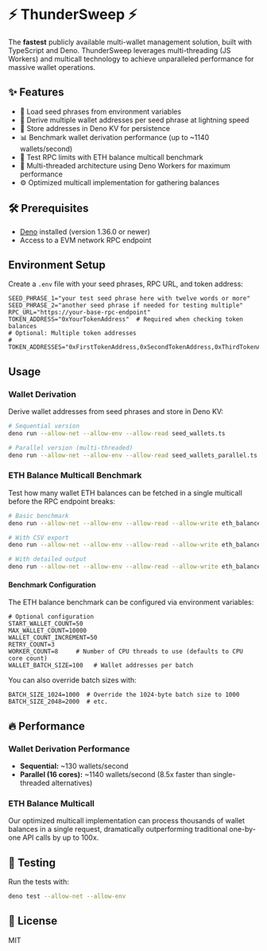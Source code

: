 # ⚡ ThunderSweep ⚡

The **fastest** publicly available multi-wallet management solution, built with TypeScript and Deno. ThunderSweep leverages multi-threading (JS Workers) and multicall technology to achieve unparalleled performance for massive wallet operations.

## ✨ Features

- 🔑 Load seed phrases from environment variables
- 👛 Derive multiple wallet addresses per seed phrase at lightning speed
- 💾 Store addresses in Deno KV for persistence
- 📊 Benchmark wallet derivation performance (up to ~1140 wallets/second)
- 🚀 Test RPC limits with ETH balance multicall benchmark
- 🧵 Multi-threaded architecture using Deno Workers for maximum performance
- ⚙️ Optimized multicall implementation for gathering balances

## 🛠️ Prerequisites

- [Deno](https://deno.land/) installed (version 1.36.0 or newer)
- Access to a EVM network RPC endpoint

## Environment Setup

Create a `.env` file with your seed phrases, RPC URL, and token address:

```
SEED_PHRASE_1="your test seed phrase here with twelve words or more"
SEED_PHRASE_2="another seed phrase if needed for testing multiple"
RPC_URL="https://your-base-rpc-endpoint"
TOKEN_ADDRESS="0xYourTokenAddress"  # Required when checking token balances
# Optional: Multiple token addresses
# TOKEN_ADDRESSES="0xFirstTokenAddress,0xSecondTokenAddress,0xThirdTokenAddress"
```

## Usage

### Wallet Derivation

Derive wallet addresses from seed phrases and store in Deno KV:

```bash
# Sequential version
deno run --allow-net --allow-env --allow-read seed_wallets.ts

# Parallel version (multi-threaded)
deno run --allow-net --allow-env --allow-read seed_wallets_parallel.ts
```

### ETH Balance Multicall Benchmark

Test how many wallet ETH balances can be fetched in a single multicall before the RPC endpoint breaks:

```bash
# Basic benchmark
deno run --allow-net --allow-env --allow-read --allow-write eth_balance_multicall_benchmark.ts

# With CSV export
deno run --allow-net --allow-env --allow-read --allow-write eth_balance_multicall_benchmark.ts --csv

# With detailed output
deno run --allow-net --allow-env --allow-read --allow-write eth_balance_multicall_benchmark.ts --detailed
```

#### Benchmark Configuration

The ETH balance benchmark can be configured via environment variables:

```
# Optional configuration
START_WALLET_COUNT=50
MAX_WALLET_COUNT=10000
WALLET_COUNT_INCREMENT=50
RETRY_COUNT=3
WORKER_COUNT=8     # Number of CPU threads to use (defaults to CPU core count)
WALLET_BATCH_SIZE=100   # Wallet addresses per batch
```

You can also override batch sizes with:

```
BATCH_SIZE_1024=1000  # Override the 1024-byte batch size to 1000
BATCH_SIZE_2048=2000  # etc.
```

## 🔥 Performance

### Wallet Derivation Performance

- **Sequential:** ~130 wallets/second
- **Parallel (16 cores):** ~1140 wallets/second (8.5x faster than single-threaded alternatives)

### ETH Balance Multicall

Our optimized multicall implementation can process thousands of wallet balances in a single request, dramatically outperforming traditional one-by-one API calls by up to 100x.

## 🧪 Testing

Run the tests with:

```bash
deno test --allow-net --allow-env
```

## 📜 License

MIT 